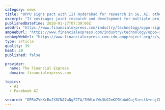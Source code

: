 ```yaml
---
category: news
title: "OPPO signs pact with IIT Hyderabad for research in 5G, AI, others"
excerpt: "It envisages joint research and development for multiple projects over a period of two years for the development of new technologies in areas specific to camera and image processing, battery, networks (5G), system performance and Artificial Intelligence, among other areas, the release said. Can Facebook have your data and yet not have it?"
publishedDateTime: 2020-01-27T07:39:00Z
webUrl: "https://www.financialexpress.com/industry/technology/oppo-signs-pact-with-iit-hyderabad-for-research-in-5g-ai-others/1836084/"
ampWebUrl: "https://www.financialexpress.com/industry/technology/oppo-signs-pact-with-iit-hyderabad-for-research-in-5g-ai-others/1836084/lite/"
cdnAmpWebUrl: "https://www-financialexpress-com.cdn.ampproject.org/c/s/www.financialexpress.com/industry/technology/oppo-signs-pact-with-iit-hyderabad-for-research-in-5g-ai-others/1836084/lite/"
type: article
quality: 39
heat: 39
published: false

provider:
  name: The Financial Express
  domain: financialexpress.com

topics:
  - AI
  - Facebook AI

secured: "DPRbZVkXcBwJX0CNA7wNgZ2TA/7NWtolWx3bQ2mKC9KuAdQajSiectk+nnjCLKlnX1c/r9OklVMQDl13a7Xyq+SRDGF72oyle/MguCNbLmlfhXWHbFzMd025VErfhAarJx3ffJYBy92Mm7f8V1NMHAYpWOiBRLLgHO+9VnqYf81PGhxo/lDpqfzHcjUymHKVbvOS75wLISoTCr1CeijFwN/vh8JrSpMv7UwHppTw54aguoaIVPoveEFrTXRPscunJhv8M0YOH7MVeMzw5UvGXNc3wHPyPsUWhiTC3bvn07he+LsZMlR1zTMo/2Swg7o9WlMoSbPB/VwnOw5MlSpIEaGS0kSUrPgqA8d28sNWQXvIEonvt/QJjojjSQRpuVbmKSxlg7hn/NPT1XqxAaxyQiCe+Cyru8rU92FtWGGujeDvPxaqzNwa62TNPWKib7raqZuO2v4pjaYsCLT5YgwKWEF+3utHBP9gIGgezz2JeZQ=;DADwCqlz0+2/HQHMmYflrw=="
---
```


